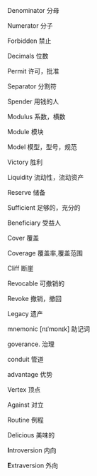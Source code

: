 Denominator	分母

Numerator  	分子

Forbidden 	禁止	

Decimals 	位数

Permit 	许可，批准

Separator 	分割符

Spender 	用钱的人

Modulus 	系数，横数

Module 	模块

Model 	模型，型号，规范

Victory 	胜利

Liquidity 	流动性，流动资产

Reserve 	储备

Sufficient 	足够的，充分的

Beneficiary 	受益人

Cover 	覆盖

Coverage 	覆盖率,覆盖范围

Cliff 	断崖

Revocable  	可撤销的

Revoke 	撤销，撤回

Legacy 	遗产

mnemonic [nɪˈmɒnɪk] 助记词

goverance. 治理

conduit 管道

advantage 优势

Vertex 顶点

Against 对立

Routine 例程

Delicious 美味的

**I**ntroversion 内向

**E**xtraversion 外向
